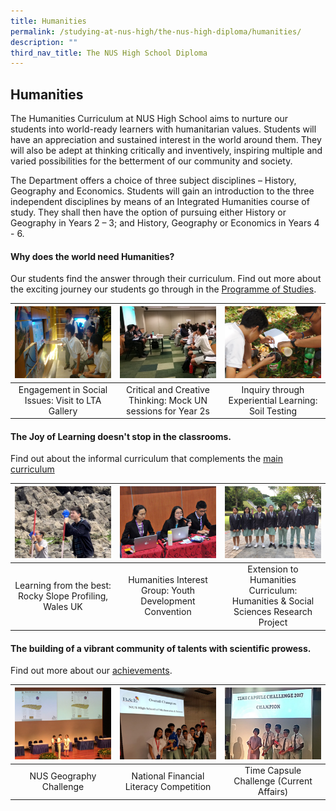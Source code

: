 ```yaml
---
title: Humanities
permalink: /studying-at-nus-high/the-nus-high-diploma/humanities/
description: ""
third_nav_title: The NUS High School Diploma
---
```

## Humanities
The Humanities Curriculum at NUS High School aims to nurture our students into world-ready learners with humanitarian values. Students will have an appreciation and sustained interest in the world around them. They will also be adept at thinking critically and inventively, inspiring multiple and varied possibilities for the betterment of our community and society. 

The Department offers a choice of three subject disciplines – History, Geography and Economics. Students will gain an introduction to the three independent disciplines by means of an Integrated Humanities course of study. They shall then have the option of pursuing either History or Geography in Years 2 – 3; and History, Geography or Economics in Years 4 - 6.

#### Why does the **world** need **Humanities**?
Our students find the answer through their curriculum. Find out more
about the exciting journey our students go through in the [Programme of Studies](/studying-at-nus-high/the-nus-high-diploma/programme-of-studies/).

<table>
	<thead>
		<tr>
			<th style="width: 33%; align: center">
				<a href="/humanities/wonderment-in-the-classroom/">
					<img src="/images/Humanities/humanities1.jpg" style="max-height:100%; max-width:100%"></a>
			</th>
			<th style="width: 33%; align: center">
				<a href="/humanities/wonderment-in-the-classroom/">
					<img src="/images/Humanities/humanities2.jpg" style="max-height:100%; max-width:100%">
				</a>
			</th>
			<th style="width: 33%; align: center">
				<a href="/humanities/wonderment-in-the-classroom/">
					<img src="/images/Humanities/humanities3.jpg" style="max-height:100%; max-width:100%">
				</a>
			</th>
		</tr>
	</thead>
	<tbody>
		<tr>
			<td style="text-align:center"> 
				Engagement in Social Issues:  
				Visit to LTA Gallery
			</td>
			<td style="text-align:center">
				Critical and Creative Thinking:
				Mock UN sessions for Year 2s 
			</td>
			<td style="text-align:center"> 
				Inquiry through Experiential Learning:
				Soil Testing 
			</td>
		</tr>
	</tbody>
</table>



#### The Joy of Learning doesn't stop in the classrooms.<br>
Find out about the informal curriculum
that complements the [main curriculum](https://staging.d1bl70m167uzkq.amplifyapp.com/humanities/beyond-the-classroom/)
<table>
	<thead>
		<tr>
			<th style="width: 33%; align: center">
				<a href="/humanities/beyond-the-classroom/">
					<img src="/images/Humanities/humanities4.jpg" style="max-height:100%; max-width:100%"></a>
			</th>
			<th style="width: 33%; align: center">
				<a href="/humanities/beyond-the-classroom/">
					<img src="/images/Humanities/humanities5.jpg" style="max-height:100%; max-width:100%">
				</a>
			</th>
			<th style="width: 33%; align: center">
				<a href="/humanities/beyond-the-classroom/">
					<img src="/images/Humanities/humanities6.jpg" style="max-height:100%; max-width:100%">
				</a>
			</th>
		</tr>
	</thead>
	<tbody>
		<tr>
			<td style="text-align:center"> 
				Learning from the best:  
				Rocky Slope Profiling, Wales UK
			</td>
			<td style="text-align:center">
				Humanities Interest Group: 
				Youth Development Convention
			</td>
			<td style="text-align:center"> 
				Extension to Humanities Curriculum:
				Humanities &amp; Social Sciences Research Project 
			</td>
		</tr>
	</tbody>
</table>




#### The building of a vibrant community of talents with scientific prowess.<br>
Find out more about our [achievements](/our-dna/achievements/2019/).
<table>
	<thead>
		<tr>
			<th style="width: 33%; align: center">
				<a href="/our-dna/achievements/2019/">
					<img src="/images/Humanities/humanities7.jpg" style="max-height:100%; max-width:100%"></a>
			</th>
			<th style="width: 33%; align: center">
				<a href="/our-dna/achievements/2019/">
					<img src="/images/Humanities/humanities8.jpg" style="max-height:100%; max-width:100%">
				</a>
			</th>
			<th style="width: 33%; align: center">
				<a href="/our-dna/achievements/2019/">
					<img src="/images/Humanities/humanities9.jpg" style="max-height:100%; max-width:100%">
				</a>
			</th>
		</tr>
	</thead>
	<tbody>
		<tr>
			<td style="text-align:center"> 
				NUS Geography Challenge
			</td>
			<td style="text-align:center">
				National Financial Literacy  
Competition
			</td>
			<td style="text-align:center"> 
				Time Capsule Challenge  
(Current Affairs)
			</td>
		</tr>
	</tbody>
</table>
